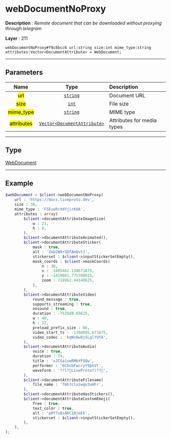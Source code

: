 # webDocumentNoProxy

**Description** : *Remote document that can be downloaded without proxying through telegram*

**Layer** : 211

```tl
webDocumentNoProxy#f9c8bcc6 url:string size:int mime_type:string attributes:Vector<DocumentAttribute> = WebDocument;
```

---

## Parameters

| Name | Type | Description |
| :---: | :---: | :--- |
| <mark>url</mark> | [`string`](type/string) | Document URL |
| <mark>size</mark> | [`int`](type/int) | File size |
| <mark>mime_type</mark> | [`string`](type/string) | MIME type |
| <mark>attributes</mark> | [`Vector<DocumentAttribute>`](type/DocumentAttribute) | Attributes for media types |

---

## Type

[WebDocument](type/WebDocument)

---

## Example

```php
$webDocument = $client->webDocumentNoProxy(
	url : 'https://docs.liveproto.dev',
	size : 30,
	mime_type : 'F5EseRcXdYjirKUA',
	attributes : array(
		$client->documentAttributeImageSize(
			w : 21,
			h : 0,
		),
		$client->documentAttributeAnimated(),
		$client->documentAttributeSticker(
			mask : true,
			alt : 'ZeU2W9rSDfAmQvtJ',
			stickerset : $client->inputStickerSetEmpty(),
			mask_coords : $client->maskCoords(
				n : 30,
				x : -1405462.138671875,
				y : -1419061.775390625,
				zoom : 718962.44140625,
			),
		),
		$client->documentAttributeVideo(
			round_message : true,
			supports_streaming : true,
			nosound : true,
			duration : -753589.65625,
			w : 40,
			h : 22,
			preload_prefix_size : 86,
			video_start_ts : -1304895.671875,
			video_codec : 'kqWs6w8jSLglYUfA',
		),
		$client->documentAttributeAudio(
			voice : true,
			duration : 74,
			title : 'xJCGa1smRMbYFOQw',
			performer : '0CDnbFwcryY9phVt',
			waveform : '??l?LiveProto?)??',
		),
		$client->documentAttributeFilename(
			file_name : 'Tmh7ctxzwqo3uHFr',
		),
		$client->documentAttributeHasStickers(),
		$client->documentAttributeCustomEmoji(
			free : true,
			text_color : true,
			alt : 'pRY7u8zADC1NjeEk',
			stickerset : $client->inputStickerSetEmpty(),
		),
	),
);
```